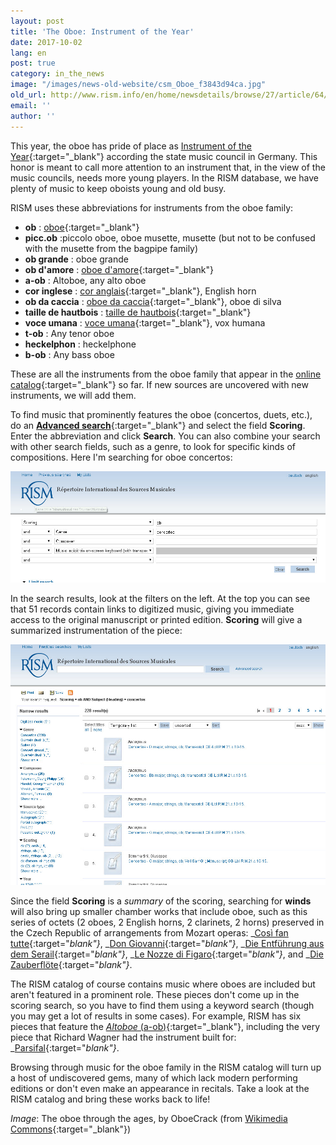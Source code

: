 ```yaml
---
layout: post
title: 'The Oboe: Instrument of the Year'
date: 2017-10-02
lang: en
post: true
category: in_the_news
image: "/images/news-old-website/csm_Oboe_f3843d94ca.jpg"
old_url: http://www.rism.info/en/home/newsdetails/browse/27/article/64/the-oboe-instrument-of-the-year.html
email: ''
author: ''
---
```


This year, the oboe has pride of place as [Instrument of the Year](http://www.instrument-des-jahres.de/){:target="_blank"} according the state music council in Germany. This honor is meant to call more attention to an instrument that, in the view of the music councils, needs more young players. In the RISM database, we have plenty of music to keep oboists young and old busy.

RISM uses these abbreviations for instruments from the oboe family:

- **ob** : [oboe](http://www.mimo-international.com/MIMO/doc/IFD/OAI_SMS_MM_POST_312/oboe){:target="_blank"}
- **picc.ob** :piccolo oboe, oboe musette, musette (but not to be confused with the musette from the bagpipe family)
- **ob grande** : oboe grande
- **ob d'amore** : [oboe d'amore](https://mimo-international.com/MIMO/doc/IFD/OAI_RMAH_123119_NL){:target="_blank"}
- **a-ob** : Altoboe, any alto oboe
- **cor inglese** : [cor anglais](http://www.mimo-international.com/MIMO/doc/IFD/OAI_ULEI_M0004622/englischhorn){:target="_blank"}, English horn
- **ob da caccia** : [oboe da caccia](http://www.mimo-international.com/MIMO/doc/IFD/OAI_CIMU_ALOES_0157981/hautbois-de-chasse){:target="_blank"}, oboe di silva
- **taille de hautbois** : [taille de hautbois](http://www.mimo-international.com/MIMO/doc/IFD/OAI_CIMU_ALOES_0874852){:target="_blank"}
- **voce umana** : [voce umana](http://www.mimo-international.com/MIMO/doc/IFD/OAI_CIMU_ALOES_0160341/hautbois-tenor-vox-humana){:target="_blank"}, vox humana
- **t-ob** : Any tenor oboe
- **heckelphon** : heckelphone
- **b-ob** : Any bass oboe

These are all the instruments from the oboe family that appear in the [online catalog](https://opac.rism.info/metaopac/start.do?View=rism){:target="_blank"} so far. If new sources are uncovered with new instruments, we will add them.

To find music that prominently features the oboe (concertos, duets, etc.), do an [**Advanced search**](https://opac.rism.info/metaopac/start.do?View=rism&SearchType=2&Language=en){:target="_blank"} and select the field **Scoring**. Enter the abbreviation and click **Search**. You can also combine your search with other search fields, such as a genre, to look for specific kinds of compositions. Here I'm searching for oboe concertos:

![Search for oboe concertos](/resources-old-website/news/oboe_search_concerto_1005x355.jpg)

In the search results, look at the filters on the left. At the top you can see that 51 records contain links to digitized music, giving you immediate access to the original manuscript or printed edition. **Scoring** will give a summarized instrumentation of the piece:

![Search results](/resources-old-website/news/oboe_Scoring_results_1004x767.jpg)

Since the field **Scoring** is a _summary_ of the scoring, searching for **winds** will also bring up smaller chamber works that include oboe, such as this series of octets (2 oboes, 2 English horns, 2 clarinets, 2 horns) preserved in the Czech Republic of arrangements from Mozart operas: _[Così fan tutte](https://opac.rism.info/search?id=550032840&Language=en){:target="_blank"}_, _[Don Giovanni](https://opac.rism.info/search?id=550032835&Language=en){:target="_blank"}_, _[Die Entführung aus dem Serail](https://opac.rism.info/search?id=550032914&Language=en){:target="_blank"}_, _[Le Nozze di Figaro](https://opac.rism.info/search?id=550032885&Language=en){:target="_blank"}_, and _[Die Zauberflöte](https://opac.rism.info/search?id=550032852&Language=en){:target="_blank"}_.

The RISM catalog of course contains music where oboes are included but aren't featured in a prominent role. These pieces don't come up in the scoring search, so you have to find them using a keyword search (though you may get a lot of results in some cases). For example, RISM has six pieces that feature the [_Altoboe_ (a-ob)](https://opac.rism.info/search?View=rism&q=a-ob&Language=en){:target="_blank"}, including the very piece that Richard Wagner had the instrument built for: _[Parsifal](https://opac.rism.info/search?id=854003136&Language=en){:target="_blank"}_.

Browsing through music for the oboe family in the RISM catalog will turn up a host of undiscovered gems, many of which lack modern performing editions or don't even make an appearance in recitals. Take a look at the RISM catalog and bring these works back to life!

_Image_: The oboe through the ages, by OboeCrack (from [Wikimedia Commons](https://de.wikipedia.org/wiki/Datei:Cu_oboe.jpg){:target="_blank"})
